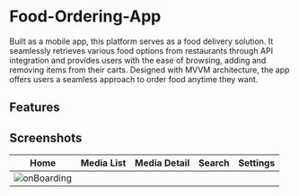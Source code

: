 # Food-Ordering-App

Built as a mobile app, this platform serves as a food delivery solution. It seamlessly retrieves various food options from restaurants through API integration and provides users with the ease of browsing, adding and removing items from their carts.
Designed with MVVM architecture, the app offers users a seamless approach to order food anytime they want.

## Features


## Screenshots
| Home                                                                            | Media List                                                                           | Media Detail                                                                             | Search                                                                              | Settings                                                                                |
|---------------------------------------------------------------------------------|--------------------------------------------------------------------------------------|------------------------------------------------------------------------------------------|-------------------------------------------------------------------------------------|-----------------------------------------------------------------------------------------|
|![onBoarding](https://github.com/Honor13/Food-Ordering-App/assets/53227891/f7847f1f-726c-42fe-9fdd-d8532b05e4c8)
